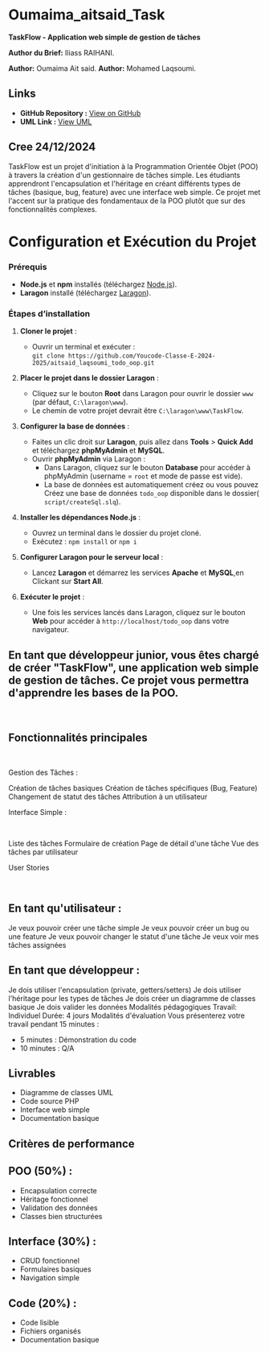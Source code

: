 # Oumaima_aitsaid_Task

**TaskFlow - Application web simple de gestion de tâches**

**Author du Brief:** Iliass RAIHANI.

**Author:** Oumaima Ait said.
**Author:** Mohamed Laqsoumi.

## Links

- **GitHub Repository :** [View on GitHub](https://github.com/Youcode-Classe-E-2024-2025/aitsaid_laqsoumi_todo_oop.git)
- **UML Link :** 
[View UML](https://lucid.app/lucidchart/4471e4ff-7c45-442b-92db-e1ae14d8dc82/edit?viewport_loc=-1187%2C-452%2C6191%2C3548%2C0_0&invitationId=inv_8541fe01-3653-43a9-aff8-693942e0f54b)

## Cree 24/12/2024

TaskFlow est un projet d'initiation à la Programmation Orientée Objet (POO) à travers la création d'un gestionnaire de tâches simple. Les étudiants apprendront l'encapsulation et l'héritage en créant différents types de tâches (basique, bug, feature) avec une interface web simple. Ce projet met l'accent sur la pratique des fondamentaux de la POO plutôt que sur des fonctionnalités complexes.


# Configuration et Exécution du Projet

### Prérequis
* **Node.js** et **npm** installés (téléchargez [Node.js](https://nodejs.org/)).
* **Laragon** installé (téléchargez [Laragon](https://laragon.org/download/)).

### Étapes d’installation

1. **Cloner le projet** :
   - Ouvrir un terminal et exécuter :  
     `git clone https://github.com/Youcode-Classe-E-2024-2025/aitsaid_laqsoumi_todo_oop.git`

2. **Placer le projet dans le dossier Laragon** :
   - Cliquez sur le bouton **Root** dans Laragon pour ouvrir le dossier `www` (par défaut, `C:\laragon\www`).
   - Le chemin de votre projet devrait être `C:\laragon\www\TaskFlow`.

3. **Configurer la base de données** :
   - Faites un clic droit sur **Laragon**, puis allez dans **Tools** > **Quick Add** et téléchargez **phpMyAdmin** et **MySQL**.
   - Ouvrir **phpMyAdmin** via Laragon :
     - Dans Laragon, cliquez sur le bouton **Database** pour accéder à phpMyAdmin (username = `root` et mode de passe est vide).
     - La base de données est automatiquement créez ou vous pouvez Créez une base de données `todo_oop` disponible dans le dossier( `script/createSql.slq`).


4. **Installer les dépendances Node.js** :
   - Ouvrez un terminal dans le dossier du projet cloné.
   - Exécutez :  `npm install` or `npm i`

5. **Configurer Laragon pour le serveur local** :
   - Lancez **Laragon** et démarrez les services **Apache** et **MySQL**,en Clickant sur **Start All**.


6. **Exécuter le projet** :
   - Une fois les services lancés dans Laragon, cliquez sur le bouton **Web** pour accéder à `http://localhost/todo_oop` dans votre navigateur.



## En tant que développeur junior, vous êtes chargé de créer "TaskFlow", une application web simple de gestion de tâches. Ce projet vous permettra d'apprendre les bases de la POO.

​

## Fonctionnalités principales
​

Gestion des Tâches :

Création de tâches basiques
Création de tâches spécifiques (Bug, Feature)
Changement de statut des tâches
Attribution à un utilisateur
​

Interface Simple :

​

Liste des tâches
Formulaire de création
Page de détail d'une tâche
Vue des tâches par utilisateur
​

User Stories

​

## En tant qu'utilisateur :

Je veux pouvoir créer une tâche simple
Je veux pouvoir créer un bug ou une feature
Je veux pouvoir changer le statut d'une tâche
Je veux voir mes tâches assignées
​

## En tant que développeur :

Je dois utiliser l'encapsulation (private, getters/setters)
Je dois utiliser l'héritage pour les types de tâches
Je dois créer un diagramme de classes basique
Je dois valider les données
Modalités pédagogiques
Travail: Individuel
Durée: 4 jours
Modalités d'évaluation
Vous présenterez votre travail pendant 15 minutes : 
- 5 minutes : Démonstration du code
- 10 minutes : Q/A
## Livrables
- Diagramme de classes UML
- Code source PHP
- Interface web simple
- Documentation basique
## Critères de performance
## POO (50%) :

- Encapsulation correcte
- Héritage fonctionnel
- Validation des données
- Classes bien structurées


## Interface (30%) :

- CRUD fonctionnel
- Formulaires basiques
- Navigation simple


## Code (20%) :

- Code lisible
- Fichiers organisés
- Documentation basique